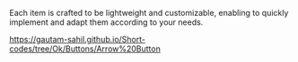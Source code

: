 Each item is crafted to be lightweight and customizable, enabling  to quickly implement and adapt them according to your needs.


 https://gautam-sahil.github.io/Short-codes/tree/Ok/Buttons/Arrow%20Button
